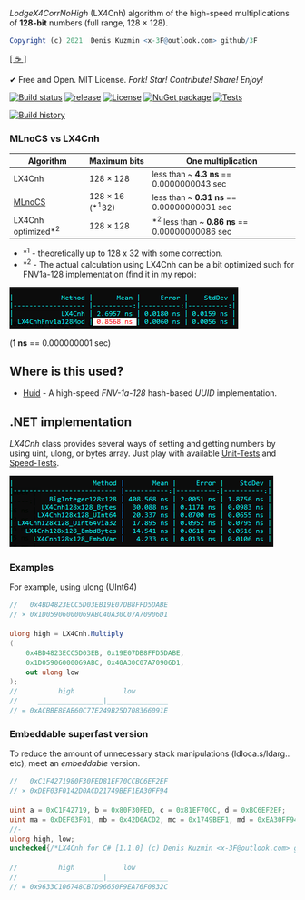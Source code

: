 *LodgeX4CorrNoHigh* (LX4Cnh) algorithm of the high-speed multiplications of **128-bit** numbers (full range, 128 × 128).

```r
Copyright (c) 2021  Denis Kuzmin <x-3F@outlook.com> github/3F
```

[ [ ☕ ] ](https://3F.github.io/Donation/)

✔ Free and Open. MIT License. *Fork! Star! Contribute! Share! Enjoy!*

[![Build status](https://ci.appveyor.com/api/projects/status/q4rq4wd92bi735ga/branch/master?svg=true)](https://ci.appveyor.com/project/3Fs/lx4cnh/branch/master)
[![release](https://img.shields.io/github/release/3F/LX4Cnh.svg)](https://github.com/3F/LX4Cnh/releases/latest)
[![License](https://img.shields.io/badge/License-MIT-74A5C2.svg)](https://github.com/3F/LX4Cnh/blob/master/License.txt)
[![NuGet package](https://img.shields.io/nuget/v/LX4Cnh.svg)](https://www.nuget.org/packages/LX4Cnh/) 
[![Tests](https://img.shields.io/appveyor/tests/3Fs/lx4cnh/master.svg)](https://ci.appveyor.com/project/3Fs/lx4cnh/build/tests)

[![Build history](https://buildstats.info/appveyor/chart/3Fs/lx4cnh?buildCount=15&includeBuildsFromPullRequest=true&showStats=true)](https://ci.appveyor.com/project/3Fs/lx4cnh/history)

### MLnoCS vs LX4Cnh

Algorithm | Maximum bits | One multiplication
----------|--------------|-------------------
LX4Cnh    | 128 × 128    | less than ~ **4.3 ns** == 0.0000000043 sec
[MLnoCS](https://github.com/3F/sandbox/tree/master/algorithms/MLnoCS)    | 128 × 16 (*<sup>1</sup>32) | less than ~ **0.31 ns** == 0.00000000031 sec
LX4Cnh optimized\*<sup>2</sup> | 128 × 128 | \*<sup>2</sup> less than ~ **0.86 ns** == 0.00000000086 sec

* \*<sup>1</sup> - theoretically up to 128 x 32 with some correction.
* \*<sup>2</sup> - The actual calculation using LX4Cnh can be a bit optimized such for FNV1a-128 implementation (find it in my repo):

[![](/img/fnvOptimization.png)](#)

(**1 ns** == 0.000000001 sec)

## Where is this used?

* [Huid](https://github.com/3F/Huid) - A high-speed *FNV-1a-128* hash-based *UUID* implementation.

## .NET implementation

*LX4Cnh* class provides several ways of setting and getting numbers by using uint, ulong, or bytes array. Just play with available [Unit-Tests](src/tests/csharp/UnitTest/) and [Speed-Tests](src/tests/csharp/Benchmark).

[![](/img/benchmark.png)](https://twitter.com/github3F/status/1410358979033813000)

### Examples

For example, using ulong (UInt64)

```csharp
//   0x4BD4823ECC5D03EB19E07DB8FFD5DABE
// × 0x1D05906000069ABC40A30C07A70906D1

ulong high = LX4Cnh.Multiply
(
    0x4BD4823ECC5D03EB, 0x19E07DB8FFD5DABE,
    0x1D05906000069ABC, 0x40A30C07A70906D1,
    out ulong low
);
//          high            low
//     ________________|_______________
// = 0xACBBE8EAB60C77E249B25D708366091E
```

### Embeddable superfast version

To reduce the amount of unnecessary stack manipulations (ldloca.s/ldarg.. etc), meet an *embeddable* version.

```csharp
//   0xC1F4271980F30FED81EF70CCBC6EF2EF
// × 0xDEF03F0142D0ACD21749BEF1EA30FF94

uint a = 0xC1F42719, b = 0x80F30FED, c = 0x81EF70CC, d = 0xBC6EF2EF;
uint ma = 0xDEF03F01, mb = 0x42D0ACD2, mc = 0x1749BEF1, md = 0xEA30FF94;
//-
ulong high, low;
unchecked{/*LX4Cnh for C# [1.1.0] (c) Denis Kuzmin <x-3F@outlook.com> github/3F */ulong A=(ulong)b*mb;ulong B=A&0xFFFF_FFFF;ulong C=((A>>32)+B+(a*ma))&0xFFFF_FFFF;ulong D=(a>b)?a-b:b-a;ulong E=(ma>mb)?ma-mb:mb-ma;if(D!=0&&E!=0){ulong F=D*E;if(((a<b)&&(ma>mb))||((a>b)&&(ma<mb))){C+=F&0xFFFF_FFFF;}else{C-=F&0xFFFF_FFFF;}}ulong G=(C<<32)+B;A=(ulong)c*mc;ulong H=(ulong)d*md;B=(H>>32)+(H&0xFFF_FFFF_FFFF_FFFF)+(A&0xFFF_FFFF_FFFF_FFFF)+((A&0xFFF_FFFF)<<32);C=(((A>>28)+(A>>60)+(H>>60))<<28);ulong I=B;D=(c>d)?c-d:d-c;E=(mc>md)?mc-md:md-mc;if(D!=0&&E!=0){ulong F=D*E;if(((c<d)&&(mc>md))||((c>d)&&(mc<md))){I+=F;if(B>I)C+=0x100000000;}else{I-=F;if(B<I)C-=0x100000000;}}ulong J=((I&0xFFFF_FFFF)<<32)+(H&0xFFFF_FFFF);C=G+J+C+(I>>32);G=((ulong)a<<32)+b;I=((ulong)c<<32)+d;A=((ulong)ma<<32)+mb;H=((ulong)mc<<32)+md;D=(G>I)?G-I:I-G;E=(A>H)?A-H:H-A;if(D!=0&&E!=0){ulong F=D*E;if(((G<I)&&(A>H))||((G>I)&&(A<H))){C+=F;}else{C-=F;}}low=J;high=C;}

//          high            low
//     ________________|_______________
// = 0x9633C106748CB7D96650F9EA76F0832C
```
